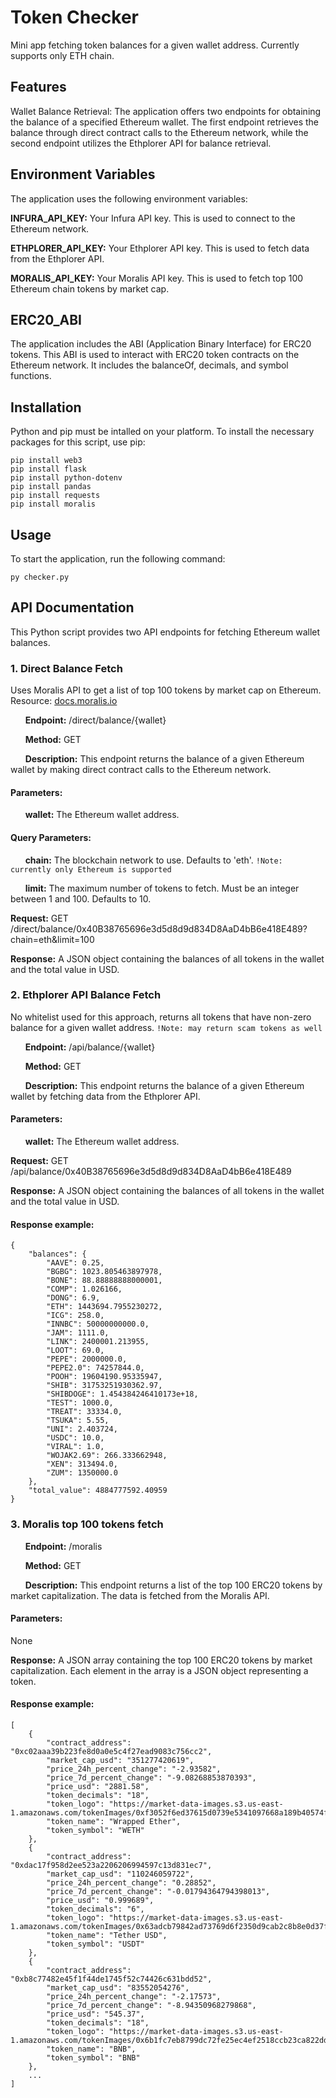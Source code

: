 # Token Checker
Mini app fetching token balances for a given wallet address. 
Currently supports only ETH chain. 

## Features
Wallet Balance Retrieval: The application offers two endpoints for obtaining the balance of a specified Ethereum wallet. The first endpoint retrieves the balance through direct contract calls to the Ethereum network, while the second endpoint utilizes the Ethplorer API for balance retrieval.

## Environment Variables
The application uses the following environment variables:

**INFURA_API_KEY:** Your Infura API key. This is used to connect to the Ethereum network.

**ETHPLORER_API_KEY:** Your Ethplorer API key. This is used to fetch data from the Ethplorer API.

**MORALIS_API_KEY:** Your Moralis API key. This is used to fetch top 100 Ethereum chain tokens by market cap.

## ERC20_ABI
The application includes the ABI (Application Binary Interface) for ERC20 tokens. This ABI is used to interact with ERC20 token contracts on the Ethereum network. It includes the balanceOf, decimals, and symbol functions.

## Installation
Python and pip must be intalled on your platform. 
To install the necessary packages for this script, use pip:

    pip install web3
    pip install flask
    pip install python-dotenv
    pip install pandas
    pip install requests
    pip install moralis

## Usage
To start the application, run the following command:

    py checker.py


## API Documentation

This Python script provides two API endpoints for fetching Ethereum wallet balances.

### 1. Direct Balance Fetch

Uses Moralis API to get a list of top 100 tokens by market cap on Ethereum. Resource: [docs.moralis.io](https://docs.moralis.io/market-insights-api/reference/get-top-erc20-tokens-by-market-cap)

&nbsp;&nbsp;&nbsp;&nbsp;&nbsp;&nbsp;**Endpoint:** /direct/balance/{wallet}

&nbsp;&nbsp;&nbsp;&nbsp;&nbsp;&nbsp;**Method:** GET

&nbsp;&nbsp;&nbsp;&nbsp;&nbsp;&nbsp;**Description:** This endpoint returns the balance of a given Ethereum wallet by making direct contract calls to the Ethereum network.

#### Parameters:

&nbsp;&nbsp;&nbsp;&nbsp;&nbsp;&nbsp;**wallet:** The Ethereum wallet address.

#### Query Parameters:

&nbsp;&nbsp;&nbsp;&nbsp;&nbsp;&nbsp;**chain:** The blockchain network to use. Defaults to 'eth'. `!Note: currently only Ethereum is supported` 

&nbsp;&nbsp;&nbsp;&nbsp;&nbsp;&nbsp;**limit:** The maximum number of tokens to fetch. Must be an integer between 1 and 100. Defaults to 10.

**Request:** GET /direct/balance/0x40B38765696e3d5d8d9d834D8AaD4bB6e418E489?chain=eth&limit=100

**Response:** A JSON object containing the balances of all tokens in the wallet and the total value in USD.

### 2. Ethplorer API Balance Fetch

No whitelist used for this approach, returns all tokens that have non-zero balance for a given wallet address. `!Note: may return scam tokens as well` 

&nbsp;&nbsp;&nbsp;&nbsp;&nbsp;&nbsp;**Endpoint:** /api/balance/{wallet}

&nbsp;&nbsp;&nbsp;&nbsp;&nbsp;&nbsp;**Method:** GET

&nbsp;&nbsp;&nbsp;&nbsp;&nbsp;&nbsp;**Description:** This endpoint returns the balance of a given Ethereum wallet by fetching data from the Ethplorer API.

#### Parameters:

&nbsp;&nbsp;&nbsp;&nbsp;&nbsp;&nbsp;**wallet:** The Ethereum wallet address.

**Request:** GET /api/balance/0x40B38765696e3d5d8d9d834D8AaD4bB6e418E489

**Response:** A JSON object containing the balances of all tokens in the wallet and the total value in USD.

#### Response example:

    {
        "balances": {
            "AAVE": 0.25,
            "BGBG": 1023.805463897978,
            "BONE": 88.88888888000001,
            "COMP": 1.026166,
            "DONG": 6.9,
            "ETH": 1443694.7955230272,
            "ICG": 258.0,
            "INNBC": 50000000000.0,
            "JAM": 1111.0,
            "LINK": 2400001.213955,
            "LOOT": 69.0,
            "PEPE": 2000000.0,
            "PEPE2.0": 74257844.0,
            "POOH": 19604190.95335947,
            "SHIB": 31753251930362.97,
            "SHIBDOGE": 1.454384246410173e+18,
            "TEST": 1000.0,
            "TREAT": 33334.0,
            "TSUKA": 5.55,
            "UNI": 2.403724,
            "USDC": 10.0,
            "VIRAL": 1.0,
            "WOJAK2.69": 266.333662948,
            "XEN": 313494.0,
            "ZUM": 1350000.0
        },
        "total_value": 4884777592.40959
    }   

### 3. Moralis top 100 tokens fetch

&nbsp;&nbsp;&nbsp;&nbsp;&nbsp;&nbsp;**Endpoint:** /moralis

&nbsp;&nbsp;&nbsp;&nbsp;&nbsp;&nbsp;**Method:** GET

&nbsp;&nbsp;&nbsp;&nbsp;&nbsp;&nbsp;**Description:** This endpoint returns a list of the top 100 ERC20 tokens by market capitalization. The data is fetched from the Moralis API.

#### Parameters:

None

**Response:** A JSON array containing the top 100 ERC20 tokens by market capitalization. Each element in the array is a JSON object representing a token.

#### Response example:

    [
        {
            "contract_address": "0xc02aaa39b223fe8d0a0e5c4f27ead9083c756cc2",
            "market_cap_usd": "351277420619",
            "price_24h_percent_change": "-2.93582",
            "price_7d_percent_change": "-9.08268853870393",
            "price_usd": "2881.58",
            "token_decimals": "18",
            "token_logo": "https://market-data-images.s3.us-east-1.amazonaws.com/tokenImages/0xf3052f6ed37615d0739e5341097668a189b40574ff102fc5509909ba305351b7.png",
            "token_name": "Wrapped Ether",
            "token_symbol": "WETH"
        },
        {
            "contract_address": "0xdac17f958d2ee523a2206206994597c13d831ec7",
            "market_cap_usd": "110246059722",
            "price_24h_percent_change": "0.28852",
            "price_7d_percent_change": "-0.01794364794398013",
            "price_usd": "0.999689",
            "token_decimals": "6",
            "token_logo": "https://market-data-images.s3.us-east-1.amazonaws.com/tokenImages/0x63adcb79842ad73769d6f2350d9cab2c8b8e0d37f6071dee9418cbd53319543d.png",
            "token_name": "Tether USD",
            "token_symbol": "USDT"
        },
        {
            "contract_address": "0xb8c77482e45f1f44de1745f52c74426c631bdd52",
            "market_cap_usd": "83552054276",
            "price_24h_percent_change": "-2.17573",
            "price_7d_percent_change": "-8.94350968279868",
            "price_usd": "545.37",
            "token_decimals": "18",
            "token_logo": "https://market-data-images.s3.us-east-1.amazonaws.com/tokenImages/0x6b1fc7eb8799dc72fe25ec4ef2518ccb23ca822dddb4978106d378d915509970.png",
            "token_name": "BNB",
            "token_symbol": "BNB"
        },
        ...
    ]



